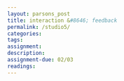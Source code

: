 ```yaml
---  
layout: parsons_post  
title: interaction &#8646; feedback
permalink: /studio5/  
categories:   
tags:  
assignment: 
description: 
assignment-due: 02/03
readings: 
---  
```

